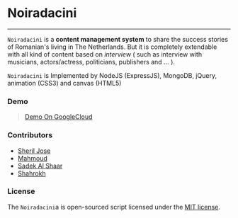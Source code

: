 # Noiradacini
----
`Noiradacini` is a **content management system** to share the success stories of Romanian's living in The Netherlands. But it is completely extendable with all kind of content based on *interview* ( such as interview with musicians, actors/actress, politicians, publishers and ... ).

`Noiradacini` is Implemented by NodeJS (ExpressJS), MongoDB, jQuery, animation (CSS3) and canvas (HTML5)

### Demo
> <a href="http://road-to-success.tk/" target="_blank">Demo On GoogleCloud</a>

### Contributors
- [Sheril Jose](https://github.com/sheriljos)
- [Mahmoud](https://github.com/m4m205)
- [Sadek Al Shaar](https://github.com/SadekAlshaar018)
- [Shahrokh](https://github.com/shahrokhnabavi)

### License
The `Noiradacini`a is open-sourced script licensed under the [MIT license](http://opensource.org/licenses/MIT).
